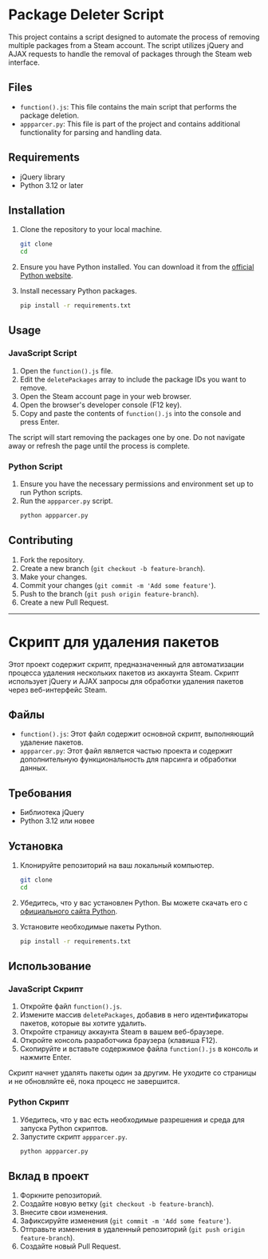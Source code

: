 # Package Deleter Script

This project contains a script designed to automate the process of removing multiple packages from a Steam account. The script utilizes jQuery and AJAX requests to handle the removal of packages through the Steam web interface.

## Files

- `function().js`: This file contains the main script that performs the package deletion.
- `appparcer.py`: This file is part of the project and contains additional functionality for parsing and handling data.

## Requirements

- jQuery library
- Python 3.12 or later

## Installation

1. Clone the repository to your local machine.
    ```bash
    git clone 
    cd 
    ```

2. Ensure you have Python installed. You can download it from the [official Python website](https://www.python.org/).

3. Install necessary Python packages.
    ```bash
    pip install -r requirements.txt
    ```

## Usage

### JavaScript Script

1. Open the `function().js` file.
2. Edit the `deletePackages` array to include the package IDs you want to remove.
3. Open the Steam account page in your web browser.
4. Open the browser's developer console (F12 key).
5. Copy and paste the contents of `function().js` into the console and press Enter.

The script will start removing the packages one by one. Do not navigate away or refresh the page until the process is complete.

### Python Script

1. Ensure you have the necessary permissions and environment set up to run Python scripts.
2. Run the `appparcer.py` script.
    ```bash
    python appparcer.py
    ```

## Contributing

1. Fork the repository.
2. Create a new branch (`git checkout -b feature-branch`).
3. Make your changes.
4. Commit your changes (`git commit -m 'Add some feature'`).
5. Push to the branch (`git push origin feature-branch`).
6. Create a new Pull Request.

-------------------------------------------------------------------------------------------------------------------------------------------------------------------------------

# Скрипт для удаления пакетов

Этот проект содержит скрипт, предназначенный для автоматизации процесса удаления нескольких пакетов из аккаунта Steam. Скрипт использует jQuery и AJAX запросы для обработки удаления пакетов через веб-интерфейс Steam.

## Файлы

- `function().js`: Этот файл содержит основной скрипт, выполняющий удаление пакетов.
- `appparcer.py`: Этот файл является частью проекта и содержит дополнительную функциональность для парсинга и обработки данных.

## Требования

- Библиотека jQuery
- Python 3.12 или новее

## Установка

1. Клонируйте репозиторий на ваш локальный компьютер.
    ```bash
    git clone 
    cd 
    ```

2. Убедитесь, что у вас установлен Python. Вы можете скачать его с [официального сайта Python](https://www.python.org/).

3. Установите необходимые пакеты Python.
    ```bash
    pip install -r requirements.txt
    ```

## Использование

### JavaScript Скрипт

1. Откройте файл `function().js`.
2. Измените массив `deletePackages`, добавив в него идентификаторы пакетов, которые вы хотите удалить.
3. Откройте страницу аккаунта Steam в вашем веб-браузере.
4. Откройте консоль разработчика браузера (клавиша F12).
5. Скопируйте и вставьте содержимое файла `function().js` в консоль и нажмите Enter.

Скрипт начнет удалять пакеты один за другим. Не уходите со страницы и не обновляйте её, пока процесс не завершится.

### Python Скрипт

1. Убедитесь, что у вас есть необходимые разрешения и среда для запуска Python скриптов.
2. Запустите скрипт `appparcer.py`.
    ```bash
    python appparcer.py
    ```

## Вклад в проект

1. Форкните репозиторий.
2. Создайте новую ветку (`git checkout -b feature-branch`).
3. Внесите свои изменения.
4. Зафиксируйте изменения (`git commit -m 'Add some feature'`).
5. Отправьте изменения в удаленный репозиторий (`git push origin feature-branch`).
6. Создайте новый Pull Request.

